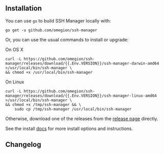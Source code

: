 ## Installation

You can use `go` to build SSH Manager locally with:

```shell
go get -u github.com/omegion/ssh-manager
```

Or, you can use the usual commands to install or upgrade:

On OS X

```shell
curl -L https://github.com/omegion/ssh-manager/releases/download/{{.Env.VERSION}}/ssh-manager-darwin-amd64 >/usr/local/bin/ssh-manager \
&& chmod +x /usr/local/bin/ssh-manager
```

On Linux

```shell
curl -L https://github.com/omegion/ssh-manager/releases/download/{{.Env.VERSION}}/ssh-manager-linux-amd64 >/usr/local/bin/ssh-manager \
&& chmod +x /tmp/ssh-manager && \
    sudo cp /tmp/ssh-manager /usr/local/bin/ssh-manager
```

Otherwise, download one of the releases from the [release page](https://github.com/omegion/ssh-manager/releases/)
directly.

See the install [docs](https://ssh-manager.omegion.dev) for more install options and instructions.

## Changelog
